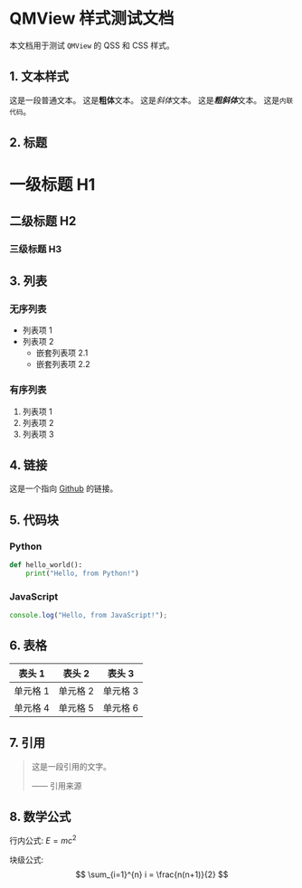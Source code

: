# QMView 样式测试文档

本文档用于测试 `QMView` 的 QSS 和 CSS 样式。

## 1. 文本样式

这是一段普通文本。
这是**粗体**文本。
这是*斜体*文本。
这是***粗斜体***文本。
这是`内联代码`。

## 2. 标题

# 一级标题 H1
## 二级标题 H2
### 三级标题 H3

## 3. 列表

### 无序列表
- 列表项 1
- 列表项 2
  - 嵌套列表项 2.1
  - 嵌套列表项 2.2

### 有序列表
1. 列表项 1
2. 列表项 2
3. 列表项 3

## 4. 链接

这是一个指向 [Github](https://github.com) 的链接。

## 5. 代码块

### Python
```python
def hello_world():
    print("Hello, from Python!")
```

### JavaScript
```javascript
console.log("Hello, from JavaScript!");
```

## 6. 表格

| 表头 1 | 表头 2 | 表头 3 |
|-------|-------|-------|
| 单元格 1 | 单元格 2 | 单元格 3 |
| 单元格 4 | 单元格 5 | 单元格 6 |

## 7. 引用

> 这是一段引用的文字。
>
> —— 引用来源

## 8. 数学公式

行内公式: $E=mc^2$

块级公式:
$$
\sum_{i=1}^{n} i = \frac{n(n+1)}{2}
$$ 